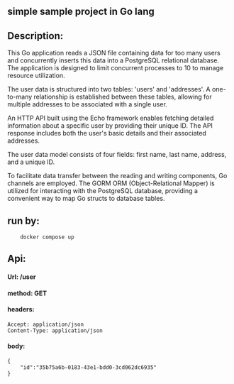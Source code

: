 ## simple sample project in Go lang

## Description:
This Go application reads a JSON file containing data for too many users and concurrently inserts this data into a PostgreSQL relational database. The application is designed to limit concurrent processes to 10 to manage resource utilization.

The user data is structured into two tables: 'users' and 'addresses'. A one-to-many relationship is established between these tables, allowing for multiple addresses to be associated with a single user.

An HTTP API built using the Echo framework enables fetching detailed information about a specific user by providing their unique ID. The API response includes both the user's basic details and their associated addresses.

The user data model consists of four fields: first name, last name, address, and a unique ID.

To facilitate data transfer between the reading and writing components, Go channels are employed. The GORM ORM (Object-Relational Mapper) is utilized for interacting with the PostgreSQL database, providing a convenient way to map Go structs to database tables.

## run by:
```
    docker compose up  
```

## Api:
#### Url: /user
#### method: GET
#### headers:
```
Accept: application/json
Content-Type: application/json
```
#### body:
```
{
    "id":"35b75a6b-0183-43e1-bdd0-3cd062dc6935"
}
```

  
